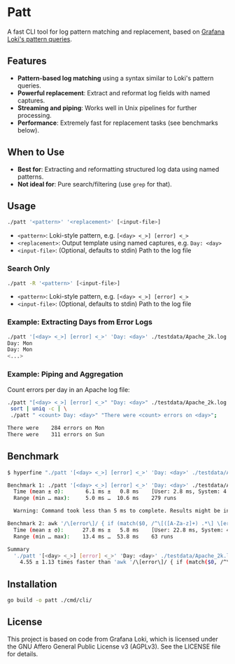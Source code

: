 # Patt

A fast CLI tool for log pattern matching and replacement, based on [Grafana Loki's pattern queries](https://grafana.com/docs/loki/latest/query/log_queries/#pattern).

## Features

- **Pattern-based log matching** using a syntax similar to Loki's pattern queries.
- **Powerful replacement**: Extract and reformat log fields with named captures.
- **Streaming and piping**: Works well in Unix pipelines for further processing.
- **Performance**: Extremely fast for replacement tasks (see benchmarks below).

## When to Use

- **Best for**: Extracting and reformatting structured log data using named patterns.
- **Not ideal for**: Pure search/filtering (use `grep` for that).

## Usage

```sh
./patt '<pattern>' '<replacement>' [<input-file>]
```

- `<pattern>`: Loki-style pattern, e.g. `[<day> <_>] [error] <_>`
- `<replacement>`: Output template using named captures, e.g. `Day: <day>`
- `<input-file>`: (Optional, defaults to stdin) Path to the log file

### Search Only

```sh
./patt -R '<pattern>' [<input-file>]
```

- `<pattern>`: Loki-style pattern, e.g. `[<day> <_>] [error] <_>`
- `<input-file>`: (Optional, defaults to stdin) Path to the log file

### Example: Extracting Days from Error Logs

```sh
./patt '[<day> <_>] [error] <_>' 'Day: <day>' ./testdata/Apache_2k.log
Day: Mon
Day: Mon
<...>
```

### Example: Piping and Aggregation

Count errors per day in an Apache log file:

```sh
./patt "[<day> <_>] [error] <_>" "Day: <day>" ./testdata/Apache_2k.log | \
 sort | uniq -c | \
 ./patt " <count> Day: <day>" "There were <count> errors on <day>";

There were    284 errors on Mon
There were    311 errors on Sun
```

## Benchmark

```sh
$ hyperfine "./patt '[<day> <_>] [error] <_>' 'Day: <day>' ./testdata/Apache_2k.log"     "awk '/\[error\]/ { if (match(\$0, /^\[([A-Za-z]+) .*\] \[error\]/, m)) print \"Day: \" m[1] }' ./testdata/Apache_2k.log"

Benchmark 1: ./patt '[<day> <_>] [error] <_>' 'Day: <day>' ./testdata/Apache_2k.log
  Time (mean ± σ):       6.1 ms ±   0.8 ms    [User: 2.8 ms, System: 4.1 ms]
  Range (min … max):     5.0 ms …  10.6 ms    279 runs

  Warning: Command took less than 5 ms to complete. Results might be inaccurate.

Benchmark 2: awk '/\[error\]/ { if (match($0, /^\[([A-Za-z]+) .*\] \[error\]/, m)) print "Day: " m[1] }' ./testdata/Apache_2k.log
  Time (mean ± σ):      27.8 ms ±   5.8 ms    [User: 22.8 ms, System: 4.7 ms]
  Range (min … max):    13.4 ms …  53.8 ms    63 runs

Summary
  './patt '[<day> <_>] [error] <_>' 'Day: <day>' ./testdata/Apache_2k.log' ran
    4.55 ± 1.13 times faster than 'awk '/\[error\]/ { if (match($0, /^\[([A-Za-z]+) .*\] \[error\]/, m)) print "Day: " m[1] }' ./testdata/Apache_2k.log'
```

## Installation

```sh
go build -o patt ./cmd/cli/
```

## License

This project is based on code from Grafana Loki, which is licensed under the GNU Affero General Public License v3 (AGPLv3). See the LICENSE file for details.
